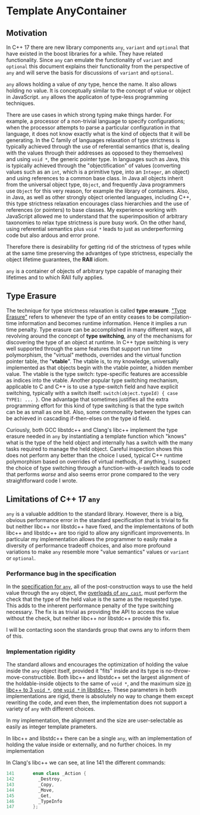 # Template AnyContainer

## Motivation

In C++ 17 there are new library components `any`, `variant` and `optional` that have existed in the boost libraries for a while.  They have related functionality.  Since `any` can emulate the functionality of `variant` and `optional` this document explains their functionality from the perspective of `any` and will serve the basis for discussions of `variant` and `optional`.

`any` allows holding a value of *any* type, hence the name.  It also allows holding no value.  It is conceptually similar to the concept of value or object in JavaScript.  `any` allows the applicaton of type-less programming techniques.

There are use cases in which strong typing make things harder.  For example, a processor of a non-trivial language to specify configurations; when the processor attempts to parse a particular configuration in that language, it does not know exactly what is the kind of objects that it will be generating.  In the C family of languages relaxation of type strictness is typically achieved through the use of referential semantics (that is, dealing with the values through their addresses as opposed to they themselves) and using `void *`, the generic pointer type.  In languages such as Java, this is typically achieved through the "objectification" of values (converting values such as an `int`, which is a primitive type, into an `Integer`, an object) and using references to a common base class.  In Java all objects inherit from the universal object type, `Object`, and frequently Java programmers use `Object` for this very reason, for example the library of containers.  Also, in Java, as well as other strongly object oriented languages, including C++, this type strictness relaxation encourages class hierarchies and the use of references (or pointers) to base classes.  My experience working with JavaScript allowed me to understand that the superimposition of arbitrary taxonomies to relax type strictness is pure busy work.  On the other hand, using referential semantics plus `void *` leads to just as underperforming code but also ardous and error prone.

Therefore there is desirability for getting rid of the strictness of types while at the same time preserving the advantges of type strictness, especially the object lifetime guarantees, the **RAII** idiom.

`any` is a container of objects of arbitrary type capable of managing their lifetimes and to which RAII fully applies.

## Type Erasure

The technique for type strictness relaxation is called **type erasure**.  ["Type Erasure"](https://en.wikipedia.org/wiki/Type_erasure) refers to whenever the type of an entity ceases to be compilation-time information and becomes runtime information.  Hence it implies a run time penalty.  Type erasure can be accomplished in many different ways, all revolving around the concept of **type switching**, any of the mechanisms for discovering the type of an object at runtime.  In C++ type switching is very well supported through the same features that support run time polymorphism, the "virtual" methods, overrides and the virtual function pointer table, the "**vtable**".  The vtable is, to my knowledge, universally implemented as that objects begin with the vtable pointer, a hidden member value.  The vtable is the type switch: type-specific features are accessible as indices into the vtable.  Another popular type switching mechanism, applicable to C and C++ is to use a type-switch field and have explicit switching, typically with a switch itself: `switch(object.typeId) { case TYPE1: ... }`.  One advantage that sometimes justifies all the extra programming effort for this kind of type switching is that the type switch can be as small as one bit.  Also, some commonality between the types can be achieved in cascading if-then-elses on the type id field.

Curiously, both GCC libstdc++ and Clang's libc++ implement the type erasure needed in `any` by instantiating a template function which "knows" what is the type of the held object and internally has a switch with the many tasks required to manage the held object.  Careful inspection shows this does not perform any better than the choice I used, typical C++ runtime polymorphism based on overrides of virtual methods, if anything, I suspect the choice of type switching through a function-with-a-switch leads to code that performs *worse* and also seems error prone compared to the very straightforward code I wrote.

## Limitations of C++ 17 `any`

`any` is a valuable addition to the standard library.  However, there is a big, obvious performance error in the standard specification that is trivial to fix but neither libc++ nor libstdc++ have fixed, and the implementaitons of both libc++ and libstdc++ are too rigid to allow any significant improvements.  In particular my implementation allows the programmer to easily make a diversity of performance tradeoff choices, and also more profound variations to make `any` resemble more "value semantics" values or `variant` or `optional`.

### Performance bug in the specification

In the [specification for `any`](http://en.cppreference.com/w/cpp/utility/any), all of the post-construction ways to use the held value through the `any` object, the [overloads of `any_cast`](http://en.cppreference.com/w/cpp/utility/any/any_cast), must perform the check that the type of the held value is the same as the requested type.  This adds to the inherent performance penalty of the type switching necessary.  The fix is as trivial as providing the API to access the value without the check, but neither libc++ nor libstdc++ provide this fix.

I will be contacting soon the standards group that owns any to inform them of this.

### Implementation rigidity

The standard allows and encourages the optimization of holding the value inside the `any` object itself, provided it "fits" inside and its type is no-throw-move-constructible.  Both libc++ and libstdc++ set the largest alignment of the holdable-inside objects to the same of `void *`, and the maximum size [in libc++ to 3 `void *`](http://llvm.org/viewvc/llvm-project/libcxx/trunk/include/any?view=markup&pathrev=300123#l133), [one `void *` in libstdc++](https://github.com/gcc-mirror/gcc/blob/bfe9c13002a83b7a2e992a0f10f279fa6e0d8f71/libstdc%2B%2B-v3/include/std/any#L93).  These parameters in both implementations are rigid, there is absolutely no way to change them except rewriting the code, and even then, the implementation does not support a variety of `any` with different choices.

In my implementation, the alignment and the size are user-selectable as easily as integer template prameters.

In libc++ and libstdc++ there can be a single `any`, with an implementation of holding the value inside or externally, and no further choices.  In my implementation

In Clang's libc++ we can see, at line 141 the different commands:

```c++
141 	  enum class _Action {
142 	    _Destroy,
143 	    _Copy,
144 	    _Move,
145 	    _Get,
146 	    _TypeInfo
147 	  };
```

